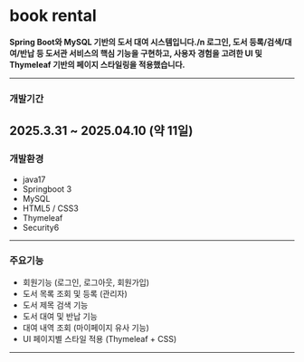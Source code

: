 # book rental
**Spring Boot와 MySQL 기반의 도서 대여 시스템입니다./n
로그인, 도서 등록/검색/대여/반납 등 도서관 서비스의 핵심 기능을 구현하고, 사용자 경험을 고려한 UI 및 Thymeleaf 기반의 페이지 스타일링을 적용했습니다.**

-----
### 개발기간

2025.3.31 ~ 2025.04.10 (약 11일)
-----
### 개발환경
- java17
- Springboot 3
- MySQL
- HTML5 / CSS3
- Thymeleaf
- Security6
---
### 주요기능
- 회원기능 (로그인, 로그아웃, 회원가입)
- 도서 목록 조회 및 등록 (관리자)
- 도서 제목 검색 기능
- 도서 대여 및 반납 기능
- 대여 내역 조회 (마이페이지 유사 기능)
- UI 페이지별 스타일 적용 (Thymeleaf + CSS)
-----
